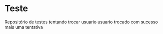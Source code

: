 # Teste
Repositório de testes
tentando trocar usuario
usuario trocado com sucesso
mais uma tentativa